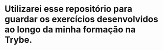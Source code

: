 # Utilizarei esse repositório para guardar os exercícios desenvolvidos ao longo da minha formação na Trybe.
